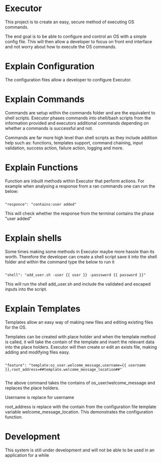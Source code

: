 # Executor

This project is to create an easy, secure method of executing OS commands.

The end goal is to be able to configure and control an OS with a simple config file. 
This will then allow a developer to focus on front end interface and not worry about how to execute the OS commands.

# Explain Configuration

The configuration files allow a developer to configure Executor.

# Explain Commands

Commands are setup within the commands folder and are the equivalent to shell scripts. 
Executor phases commands into shell/bash scripts from the information provided and executors additional commands
depending on whether a commands is successful and not.

Commands are far more high level than shell scripts as they include addition help such as: 
functions, templates support, command chaining, input validation, success action, failure action, logging and more.


# Explain Functions

Function are inbuilt methods within Executor that perform actions. For example when analysing a response from a ran 
commands one can run the below:

<code>
"responce": "contains:user added"
</code>

This will check whether the response from the terminal contains the phase "user added"



# Explain shells

Some times making some methods in Executor maybe more hassle than its worth. Therefore the developer can create a
shell script save it into the shell folder and within the command type the below to run it

<code>
"shell": "add_user.sh -user {{ user }} -passsword {{ password }}"
</code>

This will run the shell add_user.sh and include the validated and escaped inputs into the script. 


# Explain Templates

Templates allow an easy way of making new files and editing existing files for the OS. 

Templates can be created with place holder and when the template method is called, it will take the contain of the 
template and insert the relevant data into the place holders. Executor will then create or edit an exists file, making
adding and modifying files easy. 

<code>
"feature": "template:os_user.welcome_message,username={{ username }},root_address=##template.welcome_message_location##"
 </code>
 
 The above command takes the contains of os_user/welcome_message and replaces the place holders.
 
 Username is replace for username
 
 root_address is replace with the contain from the configuration file template variable welcome_message_location. This
 demonstrates the configuration function.

# Development 

This system is still under development and will not be able to be used in an application for a while

